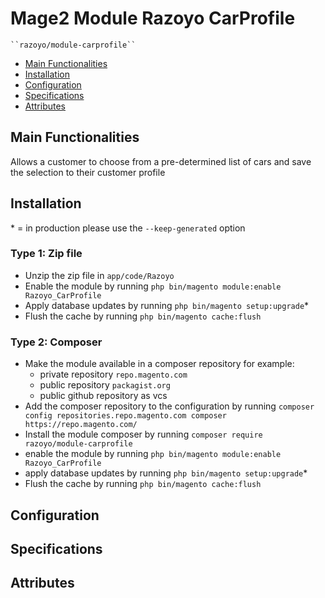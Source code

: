 # Mage2 Module Razoyo CarProfile

    ``razoyo/module-carprofile``

- [Main Functionalities](#markdown-header-main-functionalities)
- [Installation](#markdown-header-installation)
- [Configuration](#markdown-header-configuration)
- [Specifications](#markdown-header-specifications)
- [Attributes](#markdown-header-attributes)


## Main Functionalities
Allows a customer to choose from a pre-determined list of cars and save the selection to their customer profile

## Installation
\* = in production please use the `--keep-generated` option

### Type 1: Zip file

- Unzip the zip file in `app/code/Razoyo`
- Enable the module by running `php bin/magento module:enable Razoyo_CarProfile`
- Apply database updates by running `php bin/magento setup:upgrade`\*
- Flush the cache by running `php bin/magento cache:flush`

### Type 2: Composer

- Make the module available in a composer repository for example:
    - private repository `repo.magento.com`
    - public repository `packagist.org`
    - public github repository as vcs
- Add the composer repository to the configuration by running `composer config repositories.repo.magento.com composer https://repo.magento.com/`
- Install the module composer by running `composer require razoyo/module-carprofile`
- enable the module by running `php bin/magento module:enable Razoyo_CarProfile`
- apply database updates by running `php bin/magento setup:upgrade`\*
- Flush the cache by running `php bin/magento cache:flush`


## Configuration




## Specifications




## Attributes


